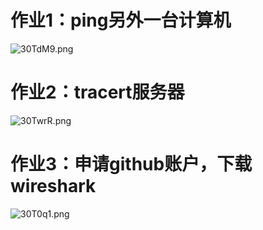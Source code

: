 # 作业1：ping另外一台计算机
![30TdM9.png](https://s2.ax1x.com/2020/02/28/30TdM9.png)
# 作业2：tracert服务器
![30TwrR.png](https://s2.ax1x.com/2020/02/28/30TwrR.png)
# 作业3：申请github账户，下载wireshark
![30T0q1.png](https://s2.ax1x.com/2020/02/28/30T0q1.png)
